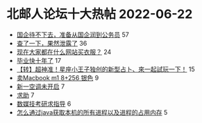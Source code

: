 # 北邮人论坛十大热帖 2022-06-22

- [国企待不下去，准备从国企润到公务员](https://bbs.byr.cn/article/WorkLife/1187597) 57
- [查了一下，果然泄露了](https://bbs.byr.cn/article/Talking/6353479) 36
- [现在大家都在什么网站买衣服？](https://bbs.byr.cn/article/Clothing/45132) 24
- [毕业快十年了](https://bbs.byr.cn/article/AimBUPT/107025) 17
- [【转】超神准！星座小王子独创的新型占卜、來一起試玩一下！](https://bbs.byr.cn/article/Constellations/326533) 15
- [卖Macbook m1 8+256 银色](https://bbs.byr.cn/article/DigiLife/317434) 9
- [新一空调未开启](https://bbs.byr.cn/article/Food/520220) 7
- [求助](https://bbs.byr.cn/article/GoAbroad/386907) 7
- [数媒技考研求指导](https://bbs.byr.cn/article/AimGraduate/1217553) 6
- [怎么通过java获取本机的所有进程以及进程的占用内存](https://bbs.byr.cn/article/Java/66418) 5


